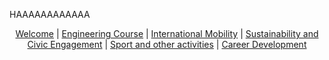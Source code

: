 HAAAAAAAAAAAA
<!DOCTYPE html>
<html>
<!--mot de passe pour git hub: 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-->
<head>
    <meta charset="utf-8">
    <title>Welcome</title>
    <link rel="stylesheet" href="style.css">
</head>

<body>
    <header>
        <div class="image_intro"></div>
        <nav>
            <a href="Welcome.html" class="Menu">Welcome</a>
            |
            <a href = "Engineering_Course.html" class="Menu"> Engineering Course</a>
            |
            <a href="International_mobility.html" class="Menu">International Mobility</a>
            |
            <a href="Civic_Engagement.html" class="Menu">Sustainability and Civic Engagement</a>
            |
            <a href="Sport.html" class="Menu">Sport and other activities</a>
            |
            <a href="Career_Development.html" class="Menu">Career Development</a>
        </nav>
    </header>
